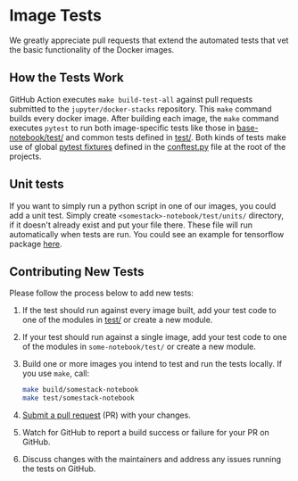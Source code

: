 # Image Tests

We greatly appreciate pull requests that extend the automated tests that vet the basic functionality
of the Docker images.

## How the Tests Work

GitHub Action executes `make build-test-all` against pull requests submitted to the `jupyter/docker-stacks` repository.
This `make` command builds every docker image.
After building each image, the `make` command executes `pytest` to run both image-specific tests like those in
[base-notebook/test/](https://github.com/jupyter/docker-stacks/tree/master/base-notebook/test) and
common tests defined in [test/](https://github.com/jupyter/docker-stacks/tree/master/test).
Both kinds of tests make use of global [pytest fixtures](https://docs.pytest.org/en/latest/reference/fixtures.html)
defined in the [conftest.py](https://github.com/jupyter/docker-stacks/blob/master/conftest.py) file at the root of the projects.

## Unit tests

If you want to simply run a python script in one of our images, you could add a unit test.
Simply create `<somestack>-notebook/test/units/` directory, if it doesn't already exist and put your file there.
These file will run automatically when tests are run.
You could see an example for tensorflow package [here](https://github.com/jupyter/docker-stacks/blob/HEAD/tensorflow-notebook/test/units/unit_tensorflow.py).

## Contributing New Tests

Please follow the process below to add new tests:

1. If the test should run against every image built, add your test code to one of the modules in
   [test/](https://github.com/jupyter/docker-stacks/tree/master/test) or create a new module.
2. If your test should run against a single image, add your test code to one of the modules in
   `some-notebook/test/` or create a new module.
3. Build one or more images you intend to test and run the tests locally.
   If you use `make`, call:

   ```bash
   make build/somestack-notebook
   make test/somestack-notebook
   ```

4. [Submit a pull request](https://github.com/PointCloudLibrary/pcl/wiki/A-step-by-step-guide-on-preparing-and-submitting-a-pull-request)
   (PR) with your changes.
5. Watch for GitHub to report a build success or failure for your PR on GitHub.
6. Discuss changes with the maintainers and address any issues running the tests on GitHub.

